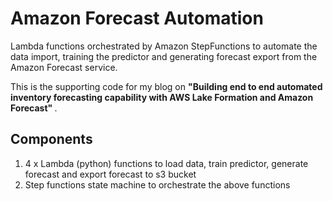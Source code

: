 # Amazon Forecast Automation
Lambda functions orchestrated by Amazon StepFunctions to automate the data import, training the predictor and generating forecast export from the Amazon Forecast service.

This is the supporting code for my blog on <b> "Building end to end automated inventory forecasting capability with AWS Lake Formation and Amazon Forecast" </b>.

## Components
1. 4 x Lambda (python) functions to load data, train predictor, generate forecast and export forecast to s3 bucket
2. Step functions state machine to orchestrate the above functions
